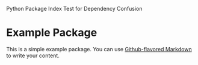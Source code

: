

Python Package Index Test for Dependency Confusion

# Example Package

This is a simple example package. You can use
[Github-flavored Markdown](https://guides.github.com/features/mastering-markdown/)
to write your content.